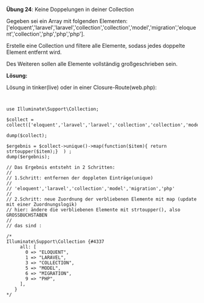 **Übung 24**: Keine Doppelungen in deiner Collection

Gegeben sei ein Array mit folgenden Elementen: ['eloquent','laravel','laravel','collection','collection','model','migration','eloquent','collection','php','php','php']. 

Erstelle eine Collection und filtere alle Elemente, sodass jedes doppelte Element entfernt wird. 

Des Weiteren sollen alle Elemente vollständig großgeschrieben sein.

**Lösung:**

Lösung in tinker(live) oder in einer Closure-Route(web.php):


```


use Illuminate\Support\Collection;

$collect = collect(['eloquent','laravel','laravel','collection','collection','model','migration','eloquent','collection','php','php','php']);

dump($collect);

$ergebnis = $collect->unique()->map(function($item){ return strtoupper($item);}  ) ;  
dump($ergebnis);

// Das Ergebnis entsteht in 2 Schritten:
//
// 1.Schritt: entfernen der doppleten Einträge(unique)
//
// 'eloquent','laravel','collection','model','migration','php'
//
// 2.Schritt: neue Zuordnung der verbliebenen Elemente mit map (update mit einer Zuordnungslogik)
// hier: ändere die verbliebenen Elemente mit strtoupper(), also GROSSBUCHSTABEN 
//
// das sind :

/*
Illuminate\Support\Collection {#4337
     all: [
       0 => "ELOQUENT",
       1 => "LARAVEL",
       3 => "COLLECTION",
       5 => "MODEL",
       6 => "MIGRATION",
       9 => "PHP",
     ],
   }
*/
```
